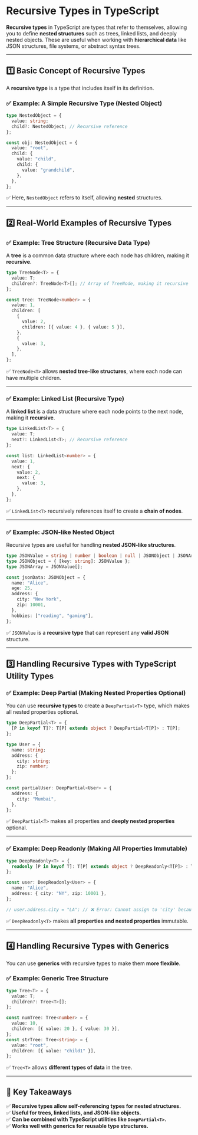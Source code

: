 # **Recursive Types in TypeScript**

**Recursive types** in TypeScript are types that refer to themselves, allowing you to define **nested structures** such as trees, linked lists, and deeply nested objects. These are useful when working with **hierarchical data** like JSON structures, file systems, or abstract syntax trees.

---

## **1️⃣ Basic Concept of Recursive Types**

A **recursive type** is a type that includes itself in its definition.

### **✅ Example: A Simple Recursive Type (Nested Object)**

```ts
type NestedObject = {
  value: string;
  child?: NestedObject; // Recursive reference
};

const obj: NestedObject = {
  value: "root",
  child: {
    value: "child",
    child: {
      value: "grandchild",
    },
  },
};
```

✅ Here, `NestedObject` refers to itself, allowing **nested** structures.

---

## **2️⃣ Real-World Examples of Recursive Types**

### **✅ Example: Tree Structure (Recursive Data Type)**

A **tree** is a common data structure where each node has children, making it **recursive**.

```ts
type TreeNode<T> = {
  value: T;
  children?: TreeNode<T>[]; // Array of TreeNode, making it recursive
};

const tree: TreeNode<number> = {
  value: 1,
  children: [
    {
      value: 2,
      children: [{ value: 4 }, { value: 5 }],
    },
    {
      value: 3,
    },
  ],
};
```

✅ `TreeNode<T>` allows **nested tree-like structures**, where each node can have multiple children.

---

### **✅ Example: Linked List (Recursive Type)**

A **linked list** is a data structure where each node points to the next node, making it **recursive**.

```ts
type LinkedList<T> = {
  value: T;
  next?: LinkedList<T>; // Recursive reference
};

const list: LinkedList<number> = {
  value: 1,
  next: {
    value: 2,
    next: {
      value: 3,
    },
  },
};
```

✅ `LinkedList<T>` recursively references itself to create a **chain of nodes**.

---

### **✅ Example: JSON-like Nested Object**

Recursive types are useful for handling **nested JSON-like structures**.

```ts
type JSONValue = string | number | boolean | null | JSONObject | JSONArray;
type JSONObject = { [key: string]: JSONValue };
type JSONArray = JSONValue[];

const jsonData: JSONObject = {
  name: "Alice",
  age: 25,
  address: {
    city: "New York",
    zip: 10001,
  },
  hobbies: ["reading", "gaming"],
};
```

✅ `JSONValue` is a **recursive type** that can represent any **valid JSON** structure.

---

## **3️⃣ Handling Recursive Types with TypeScript Utility Types**

### **✅ Example: Deep Partial (Making Nested Properties Optional)**

You can use **recursive types** to create a `DeepPartial<T>` type, which makes all nested properties optional.

```ts
type DeepPartial<T> = {
  [P in keyof T]?: T[P] extends object ? DeepPartial<T[P]> : T[P];
};

type User = {
  name: string;
  address: {
    city: string;
    zip: number;
  };
};

const partialUser: DeepPartial<User> = {
  address: {
    city: "Mumbai",
  },
};
```

✅ `DeepPartial<T>` makes all properties and **deeply nested properties** optional.

---

### **✅ Example: Deep Readonly (Making All Properties Immutable)**

```ts
type DeepReadonly<T> = {
  readonly [P in keyof T]: T[P] extends object ? DeepReadonly<T[P]> : T[P];
};

const user: DeepReadonly<User> = {
  name: "Alice",
  address: { city: "NY", zip: 10001 },
};

// user.address.city = "LA"; // ❌ Error: Cannot assign to 'city' because it is a read-only property
```

✅ `DeepReadonly<T>` makes **all properties and nested properties** immutable.

---

## **4️⃣ Handling Recursive Types with Generics**

You can use **generics** with recursive types to make them **more flexible**.

### **✅ Example: Generic Tree Structure**

```ts
type Tree<T> = {
  value: T;
  children?: Tree<T>[];
};

const numTree: Tree<number> = {
  value: 10,
  children: [{ value: 20 }, { value: 30 }],
};
const strTree: Tree<string> = {
  value: "root",
  children: [{ value: "child1" }],
};
```

✅ `Tree<T>` allows **different types of data** in the tree.

---

## **🚀 Key Takeaways**

✅ **Recursive types allow self-referencing types for nested structures.**  
✅ **Useful for trees, linked lists, and JSON-like objects.**  
✅ **Can be combined with TypeScript utilities like `DeepPartial<T>`.**  
✅ **Works well with generics for reusable type structures.**
